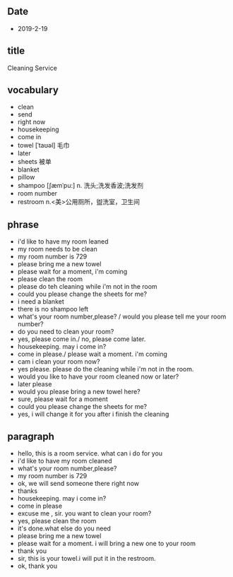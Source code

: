 ## Date

* 2019-2-19

## title
Cleaning Service

## vocabulary
* clean
* send
* right now
* housekeeping
* come in
* towel  [ˈtaʊəl] 毛巾
* later
* sheets 被单
* blanket
* pillow
* shampoo  [ʃæmˈpu:] n. 洗头;洗发香波;洗发剂
* room number
* restroom n.<美>公用厕所，盥洗室，卫生间

## phrase
* i'd like to have my room leaned
* my room needs to be clean
* my room number is 729
* please bring me a new towel
* please wait for a moment, i'm coming
* please clean the room
* please do teh cleaning while i'm not in the room
* could you please change the sheets for me?
* i need a blanket
* there is no shampoo left
* what's your room number,please? / would you please tell me your room number?
* do you need to clean your room?
* yes, please come in./ no, please come later.
* housekeeping. may i come in?
* come in please./ please wait a moment. i'm coming
* cam i clean your room now?
* yes please. please do the cleaning while i'm not in the room.
* would you like to have your room cleaned now or later?
* later please
* would you please bring a new towel here?
* sure, please wait for a moment
* could you please change the sheets for me?
* yes, i will change it for you after i finish the cleaning

## paragraph
* hello, this is a room service. what can i do for you
* i'd like to have my room cleaned
* what's your room number,please?
* my room number is 729
* ok, we will send someone there right now
* thanks
* housekeeping. may i come in?
* come in please
* excuse me , sir. you want to clean your room?
* yes, please clean the room
* it's done.what else do you need
* please bring me a new towel
* please wait for a moment. i will bring a new one to your room
* thank you
* sir, this is your towel.i will put it in the restroom.
* ok, thank you